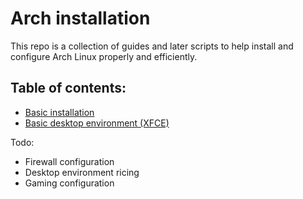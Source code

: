 # Arch installation

This repo is a collection of guides and later scripts to help install and configure Arch Linux properly and efficiently.

## Table of contents:
* [Basic installation](https://github.com/DMKesseler/arch-install/blob/main/base-arch.md)
* [Basic desktop environment (XFCE)](https://github.com/DMKesseler/arch-install/blob/main/desktop-environment.md)

Todo:
* Firewall configuration
* Desktop environment ricing
* Gaming configuration